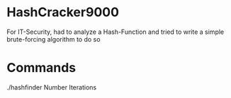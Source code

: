 # HashCracker9000
For IT-Security, had to analyze a Hash-Function and tried to write a simple brute-forcing algorithm to do so
# Commands
./hashfinder Number Iterations
